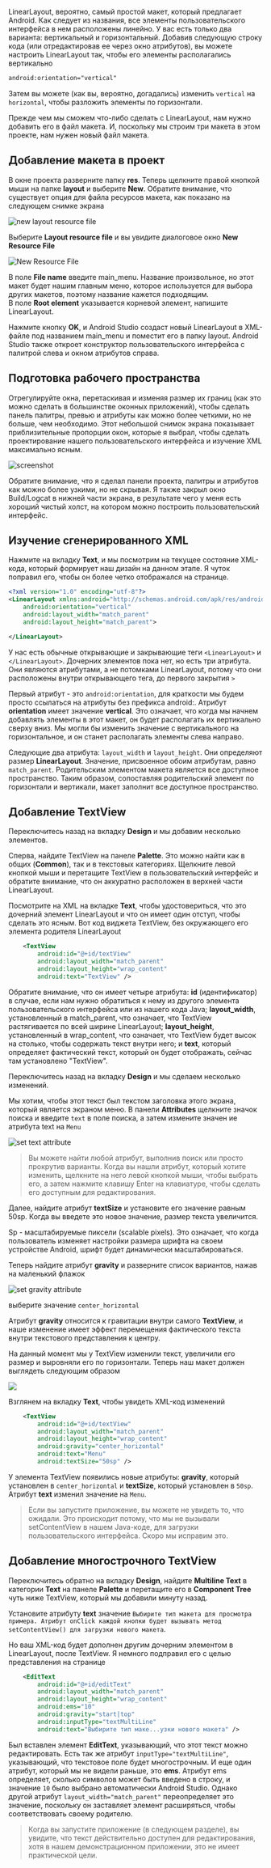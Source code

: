 LinearLayout, вероятно, самый простой макет, который предлагает Android. Как следует из названия, все элементы пользовательского интерфейса в нем расположены линейно. У вас есть только два варианта: вертикальный и горизонтальный. Добавив следующую строку кода (или отредактировав ее через окно атрибутов), вы можете настроить LinearLayout так, чтобы его элементы располагались вертикально
```xml
android:orientation="vertical"
```
Затем вы можете (как вы, вероятно, догадались) изменить ```vertical``` на ```horizontal```, чтобы разложить элементы по горизонтали.

Прежде чем мы сможем что-либо сделать с LinearLayout, нам нужно добавить его в файл макета. И, поскольку мы строим три макета в этом проекте, нам нужен новый файл макета.

## Добавление макета в проект
В окне проекта разверните папку **res**. Теперь щелкните правой кнопкой мыши на папке **layout** и выберите **New**. Обратите внимание, что существует опция для файла ресурсов макета, как показано на следующем снимке экрана

![new layout resource file]()

Выберите **Layout resource file** и вы увидите диалоговое окно **New Resource File**

![New Resource File]()

В поле **File name** введите main_menu. Название произвольное, но этот макет будет нашим главным меню, которое используется для выбора других макетов, поэтому название кажется подходящим.  
В поле **Root element** указывается корневой элемент, напишите LinearLayout.

Нажмите кнопку **OK**, и Android Studio создаст новый LinearLayout в XML-файле под названием main_menu и поместит его в папку layout. Android Studio также откроет конструктор пользовательского интерфейса с палитрой слева и окном атрибутов справа.

## Подготовка рабочего пространства
Отрегулируйте окна, перетаскивая и изменяя размер их границ (как это можно сделать в большинстве оконных приложений), чтобы сделать панель палитры, превью и атрибуты как можно более четкими, но не больше, чем необходимо. Этот небольшой снимок экрана показывает приблизительные пропорции окон, которые я выбрал, чтобы сделать проектирование нашего пользовательского интерфейса и изучение XML максимально ясным. 

![screenshot]()

Обратите внимание, что я сделал панели проекта, палитры и атрибутов как можно более узкими, но не скрывая. Я также закрыл окно Build/Logcat в нижней части экрана, в результате чего у меня есть хороший чистый холст, на котором можно построить пользовательский интерфейс.

## Изучение сгенерированного XML
Нажмите на вкладку **Text**, и мы посмотрим на текущее состояние XML-кода, который формирует наш дизайн на данном этапе. Я чуток поправил его, чтобы он более четко отображался на странице.
```xml
<?xml version="1.0" encoding="utf-8"?>
<LinearLayout xmlns:android="http://schemas.android.com/apk/res/android"
    android:orientation="vertical" 
    android:layout_width="match_parent"
    android:layout_height="match_parent">

</LinearLayout>
```
У нас есть обычные открывающие и закрывающие теги ```<LinearLayout>``` и ```</LinearLayout>```. Дочерних элементов пока нет, но есть три атрибута. Они являются атрибутами, а не потомками LinearLayout, потому что они расположены внутри открывающего тега, до первого закрытия ```>```

Первый атрибут - это ```android:orientation```, для краткости мы будем просто ссылаться на атрибуты без префикса android:. Атрибут **orientation** имеет значение **vertical**. Это означает, что когда мы начнем добавлять элементы в этот макет, он будет располагать их вертикально сверху вниз. Мы могли бы изменить значение с вертикального на горизонтальное, и он станет располагать элементы слева направо.

Следующие два атрибута: ```layout_width``` и ```layout_height```. Они определяют размер **LinearLayout**. Значение, присвоенное обоим атрибутам, равно ```match_parent```. Родительским элементом макета является все доступное пространство. Таким образом, сопоставляя родительский элемент по горизонтали и вертикали, макет заполнит все доступное пространство.

## Добавление TextView
Переключитесь назад на вкладку **Design** и мы добавим несколько элементов.

Сперва, найдите TextView на панеле **Palette**. Это можно найти как в общих (**Common**), так и в текстовых категориях. Щелкните левой кнопкой мыши и перетащите TextView в пользовательский интерфейс и обратите внимание, что он аккуратно расположен в верхней части LinearLayout.

Посмотрите на XML на вкладке **Text**, чтобы удостовериться, что это дочерний элемент LinearLayout и что он имеет один отступ, чтобы сделать это ясным. Вот код виджета TextView, без окружающего его элемента родителя LinearLayout
```xml
    <TextView
        android:id="@+id/textView"
        android:layout_width="match_parent"
        android:layout_height="wrap_content"
        android:text="TextView" />
```
Обратите внимание, что он имеет четыре атрибута: **id** (идентификатор) в случае, если нам нужно обратиться к нему из другого элемента пользовательского интерфейса или из нашего кода Java;  **layout_width**, установленный в match_parent, что означает, что TextView растягивается по всей ширине LinearLayout; **layout_height**, установленный в wrap_content, что означает, что TextView будет высок на столько, чтобы содержать текст внутри него; и **text**, который определяет фактический текст, который он будет отображать, сейчас там установлено "TextView".

Переключитесь назад на вкладку **Design** и мы сделаем несколько изменений.

Мы хотим, чтобы этот текст был текстом заголовка этого экрана, который является экраном меню. В панели **Attributes** щелкните значок поиска и введите ```text``` в поле поиска, а затем измените значен ие атрибута text на ```Menu```

![set text attribute](assets/set-text-attribute.png)
> Вы можете найти любой атрибут, выполнив поиск или просто прокрутив варианты. Когда вы нашли атрибут, который хотите изменить, щелкните на него левой кнопкой мыши, чтобы выбрать его, а затем нажмите клавишу Enter на клавиатуре, чтобы сделать его доступным для редактирования.

Далее, найдите атрибут **textSize** и установите его значение равным 50sp. Когда вы введете это новое значение, размер текста увеличится.

Sp - масштабируемые пиксели (scalable pixels). Это означает, что когда пользователь изменяет настройки размера шрифта на своем устройстве Android, шрифт будет динамически масштабироваться.

Теперь найдите атрибут **gravity** и разверните список вариантов, нажав на маленький флажок

![set gravity attribute](assets/set-gravity-attribute.png)

выберите значение ```center_horizontal```  

Атрибут **gravity** относится к гравитации внутри самого **TextView**, и наше изменение имеет эффект перемещения фактического текста внутри текстового представления к центру.

На данный момент мы у TextView изменили текст, увеличили его размер и выровняли его по горизонтали. Теперь наш макет должен выглядеть следующим образом

![](assets/result1)

Взглянем на вкладку **Text**, чтобы увидеть XML-код изменений
```xml
    <TextView
        android:id="@+id/textView"
        android:layout_width="match_parent"
        android:layout_height="wrap_content"
        android:gravity="center_horizontal"
        android:text="Menu"
        android:textSize="50sp" />
```
У элемента TextView появились новые атрибуты: **gravity**, который установлен в ```center_horizontal``` и **textSize**, который установлен в ```50sp```. Атрибут **text** изменил значение на ```Menu```.
>Если вы запустите приложение, вы можете не увидеть то, что ожидали. Это происходит потому, что мы не вызывали setContentView в нашем Java-коде, для загрузки пользовательского интерфейса. Скоро мы исправим это.

## Добавление многострочного TextView

Переключитесь обратно на вкладку **Design**, найдите **Multiline Text** в категории **Text** на панеле **Palette** и перетащите его в **Component Tree** чуть ниже TextView, который мы добавили минуту назад.

Установите атрибуту **text** значение ```Выбирите тип макета для просмотра примера. Атрибут onClick каждой кнопки будет вызывать метод setContentView() для загрузки нового макета```.

Но ваш XML-код будет дополнен другим дочерним элементом в LinearLayout, после TextView. Я немного подправил его с целью представления на странице
```xml
    <EditText
        android:id="@+id/editText"
        android:layout_width="match_parent"
        android:layout_height="wrap_content"
        android:ems="10"
        android:gravity="start|top"
        android:inputType="textMultiLine"
        android:text="Выбирите тип маке...узки нового макета" />
```
Был вставлен элемент **EditText**, указывающий, что этот текст можно редактировать. Есть так же атрибут ```inputType="textMultiLine"```, указывающий, что текстовое поле будет многострочным. И еще один атрибут, который мы не видели раньше, это **ems**. Атрибут ems определяет, сколько символов может быть введено в строку, и значение ```10``` было выбрано автоматически Android Studio. Однако другой атрибут ```layout_width="match_parent"``` переопределяет это значение, поскольку он заставляет элемент расширяться, чтобы соответствовать своему родителю.
>Когда вы запустите приложение (в следующем разделе), вы увидите, что текст действительно доступен для редактирования, хотя в нашем демонстрационном приложении, это не имеет практической цели.
